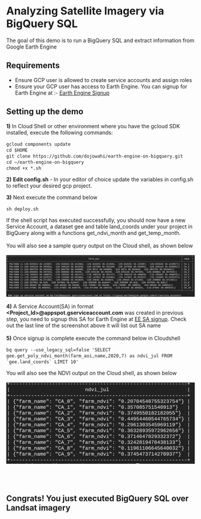 # Analyzing Satellite Imagery via BigQuery SQL
The goal of this demo is to run a BigQuery SQL and extract information from Google Earth Engine

## Requirements
* Ensure GCP user is allowed to create service accounts and assign roles
* Ensure your GCP user has access to Earth Engine. You can signup for Earth Engine at :- [Earth Engine Signup](https://signup.earthengine.google.com/)


## Setting up the demo
**1)** In Cloud Shell or other environment where you have the gcloud SDK installed, execute the following commands:
```console
gcloud components update 
cd $HOME
git clone https://github.com/dojowahi/earth-engine-on-bigquery.git
cd ~/earth-engine-on-bigquery
chmod +x *.sh
```

**2)** **Edit config.sh** - In your editor of choice update the variables in config.sh to reflect your desired gcp project.

**3)** Next execute the command below

```console
sh deploy.sh
```

If the shell script has executed successfully, you should now have a new Service Account, a dataset gee and table land_coords under your project in BigQuery along with a functions get_ndvi_month and get_temp_month. 
<br/><br/>
You will also see a sample query output on the Cloud shell, as shown below
<br/><br/>
![BQ output](/img/deploy.png)

**4)** A Service Account(SA) in format **<Project_Id>@appspot.gserviceaccount.com** was created in previous step, you need to signup this SA for Earth Engine at [EE SA signup](https://signup.earthengine.google.com/#!/service_accounts). Check out the last line of the screenshot above it will list out SA name
<br/><br/>
**5)** Once signup is complete execute the command below in Cloudshell
```console
bq query --use_legacy_sql=false 'SELECT gee.get_poly_ndvi_month(farm_aoi,name,2020,7) as ndvi_jul FROM `gee.land_coords` LIMIT 10'
```
You will also see the NDVI output on the Cloud shell, as shown below
<br/><br/>
![NDVI output](/img/ndvi_output.png)

<br/><br/>
## Congrats! You just executed BigQuery SQL over Landsat imagery

